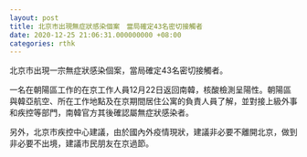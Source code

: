 ```yaml
---
layout: post
title: 北京市出現無症狀感染個案　當局確定43名密切接觸者
date: 2020-12-25 21:06:31.000000000 +08:00
categories: rthk
---
```


北京市出現一宗無症狀感染個案，當局確定43名密切接觸者。

一名在朝陽區工作的在京工作人員12月22日返回南韓，核酸檢測呈陽性。朝陽區與韓亞航空、所在工作地點及在京期間居住公寓的負責人員了解，並對接上級外事和疾控等部門，南韓官方其後確認屬無症狀感染者。

另外，北京市疾控中心建議，由於國內外疫情現狀，建議非必要不離開北京，做到非必要不出境，建議市民朋友在京過節。
　　
